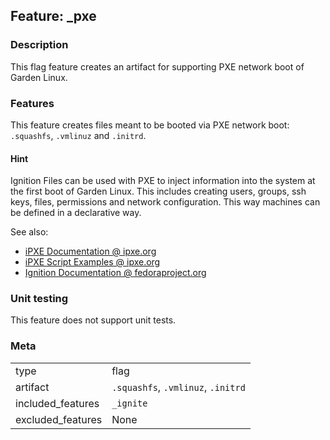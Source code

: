 ## Feature: _pxe
### Description
<website-feature>
This flag feature creates an artifact for supporting PXE network boot of Garden Linux.
</website-feature>

### Features
This feature creates files meant to be booted via PXE network boot: `.squashfs`, `.vmlinuz` and `.initrd`.

#### Hint
Ignition Files can be used with PXE to inject information into the system at the first boot of Garden Linux. This includes creating users, groups, ssh keys, files, permissions and network configuration. This way machines can be defined in a declarative way.

See also:
- [iPXE Documentation @ ipxe.org](https://ipxe.org/docs)
- [iPXE Script Examples @ ipxe.org](https://ipxe.org/scripting)
- [Ignition Documentation @ fedoraproject.org](https://docs.fedoraproject.org/en-US/fedora-coreos/producing-ign/#_ignition_overview)


### Unit testing
This feature does not support unit tests.

### Meta
|||
|---|---|
|type|flag|
|artifact|`.squashfs`, `.vmlinuz`, `.initrd`|
|included_features|`_ignite`|
|excluded_features|None|
